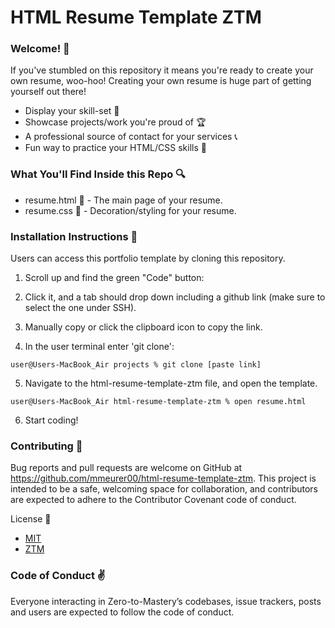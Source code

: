 # HTML Resume Template ZTM

### Welcome! 👋

If you've stumbled on this repository it means you're ready to create your own resume, woo-hoo! Creating your own resume is huge part of getting yourself out there!

- Display your skill-set 🤔
- Showcase projects/work you're proud of 🏆
- A professional source of contact for your services 📞
- Fun way to practice your HTML/CSS skills 🤩

### What You'll Find Inside this Repo 🔍

- resume.html 📄 - The main page of your resume.
- resume.css 📄 - Decoration/styling for your resume.

### Installation Instructions 📲

Users can access this portfolio template by cloning this repository.

1. Scroll up and find the green "Code" button:

2. Click it, and a tab should drop down including a github link (make sure to select the one under SSH).

3. Manually copy or click the clipboard icon to copy the link.

4. In the user terminal enter 'git clone':

```
user@Users-MacBook_Air projects % git clone [paste link]
```

5. Navigate to the html-resume-template-ztm file, and open the template.

```
user@Users-MacBook_Air html-resume-template-ztm % open resume.html
```

6. Start coding!

### Contributing 🥰

Bug reports and pull requests are welcome on GitHub at https://github.com/mmeurer00/html-resume-template-ztm. This project is intended to be a safe, welcoming space for collaboration, and contributors are expected to adhere to the Contributor Covenant code of conduct.

License 🔗

- [MIT](/LICENSE)
- [ZTM]()

### Code of Conduct ✌

Everyone interacting in Zero-to-Mastery’s codebases, issue trackers, posts and users are expected to follow the code of conduct.
